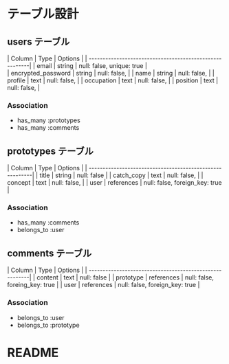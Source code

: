 # テーブル設計

## users テーブル

| Column             | Type   | Options                   |
| --------------------------------------------------------|
| email              | string | null: false, unique: true |  
| encrypted_password | string | null: false,              |
| name               | string | null: false,              |
| profile            | text   | null: false,              |
| occupation         | text   | null: false,              |
| position           | text   | null: false,              |

### Association
- has_many :prototypes
- has_many :comments

## prototypes テーブル

| Column     | Type       | Options                        |
| ---------------------------------------------------------|
| title      | string     | null: false                    |
| catch_copy | text       | null: false,                   |
| concept    | text       | null: false,                   |
| user       | references | null: false, foreign_key: true |

### Association
- has_many :comments
- belongs_to :user

## comments テーブル

| Column    | Type       | Options                        |
| --------------------------------------------------------|
| content   | text       | null: false                    |
| prototype | references | null: false, foreing_key: true |
| user      | references | null: false, foreign_key: true |

### Association
- belongs_to :user
- belongs_to :prototype

# README
